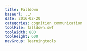 ```yaml
---
title: Falldown
baseurl: ../
date: 2016-02-20
categories: cognition communication
toolFile: falldown.swf
toolWidth: 800
toolHeight: 600
navGroup: learningtools
---
```

